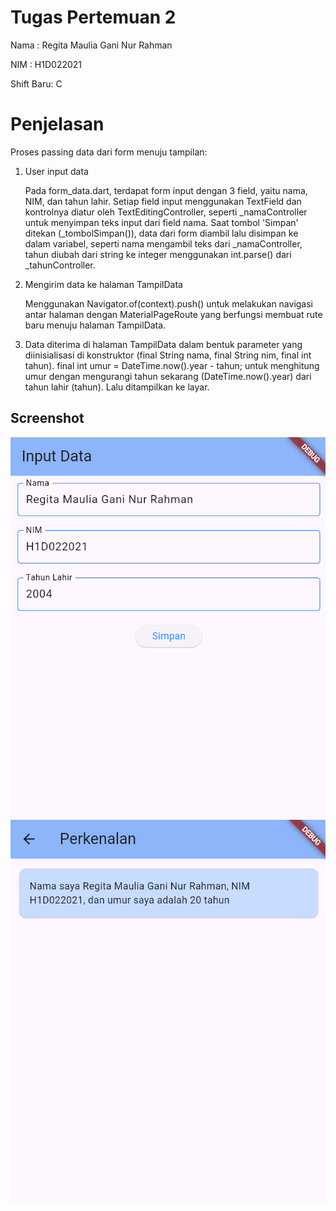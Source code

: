 # Tugas Pertemuan 2

Nama : Regita Maulia Gani Nur Rahman

NIM : H1D022021

Shift Baru: C

# Penjelasan
Proses passing data dari form menuju tampilan:
1. User input data
   
   Pada form_data.dart, terdapat form input dengan 3 field, yaitu nama, NIM, dan tahun lahir. Setiap field input menggunakan TextField dan kontrolnya diatur oleh TextEditingController, seperti \_namaController untuk menyimpan teks input dari field nama. Saat tombol 'Simpan' ditekan (\_tombolSimpan()), data dari form diambil lalu disimpan ke dalam variabel, seperti nama mengambil teks dari \_namaController, tahun diubah dari string ke integer menggunakan int.parse() dari \_tahunController.
   
3. Mengirim data ke halaman TampilData
   
   Menggunakan Navigator.of(context).push() untuk melakukan navigasi antar halaman dengan MaterialPageRoute yang berfungsi membuat rute baru menuju halaman TampilData.
   
5. Data diterima di halaman TampilData dalam bentuk parameter yang diinisialisasi di konstruktor (final String nama, final String nim, final int tahun). final int umur = DateTime.now().year - tahun; untuk menghitung umur dengan mengurangi tahun sekarang (DateTime.now().year) dari tahun lahir (tahun). Lalu ditampilkan ke layar.

## Screenshot
![Lampiran Form](image.png)
![Lampiran Hasil](image-1.png)
